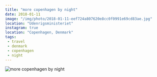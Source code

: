 ```yaml
---
title: "more copenhagen by night"
date: 2018-01-11
image: "/img/photo/2018-01-11-eef724a807620e8cc0f0991e69cd83ae.jpg"
location: "Udenrigsministeriet"
instagram: true
location: "Copenhagen, Denmark"
tags:
 - travel
 - denmark
 - copenhagen
 - night
---
```


![more copenhagen by night](/img/photo/2018-01-11-eef724a807620e8cc0f0991e69cd83ae.jpg)
